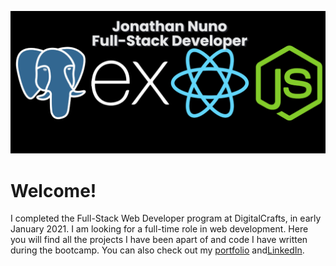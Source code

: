 ![Logo Banner](github-banner.png)

# Welcome!

I completed the Full-Stack Web Developer program at DigitalCrafts, in early January 2021. I am looking for a full-time role in web development.
Here you will find all the projects I have been apart of and code I have written during the bootcamp.
You can also check out my [portfolio](https://Jonathan-Nuno.dev/) and[LinkedIn](https://www.linkedin.com/in/jonathannuno/).